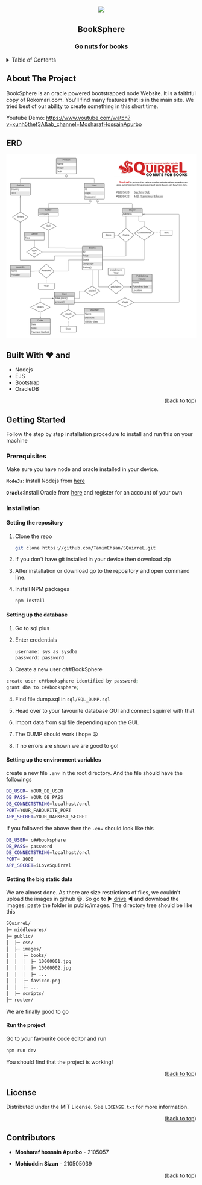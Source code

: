<div id="top"></div>


<!-- PROJECT LOGO -->
<br />
<div align="center">

![]([public/images/squirrel.png](https://ibb.co.com/Y4r2wtYh))

<h2 align="center">BookSphere</h3>
  <h3 align="center">Go nuts for books </h3>
</div>



<!-- TABLE OF CONTENTS -->
<details>
  <summary>Table of Contents</summary>
  <ol>
    <li>
      <a href="#about-the-project">About The Project</a>
      <ul>
        <li><a href="#built-with">Built With</a></li>
      </ul>
    </li>
    <li>
      <a href="#getting-started">Getting Started</a>
      <ul>
        <li><a href="#prerequisites">Prerequisites</a></li>
        <li><a href="#installation">Installation</a></li>
      </ul>
    </li>
    <li><a href="#license">License</a></li>
    <li><a href="#contact">Contact</a></li>

  </ol>
</details>




<!-- ABOUT THE PROJECT -->
## About The Project

BookSphere is an oracle powered bootstrapped node Website. It is a faithful copy of Rokomari.com. You'll find many features that is in the main site. We tried best of our ability to create something in this short time. 

Youtube Demo: https://www.youtube.com/watch?v=xunh5thef3A&ab_channel=MosharafHossainApurbo

## ERD

![](https://raw.githubusercontent.com/TamimEhsan/SQuirreL/master/Assets/erd.png)



## Built With :heart: and

- Nodejs
- EJS
- Bootstrap
- OracleDB

<p align="right">(<a href="#top">back to top</a>)</p>



<!-- GETTING STARTED -->
## Getting Started

Follow the step by step installation procedure to install and run this on your machine

### Prerequisites

Make sure you have node and oracle installed in your device.

**`NodeJs`**: Install Nodejs from [here](https://nodejs.org/en/download/)

**`Oracle`**:Install Oracle from [here](http://www.oracle.com/index.html) and register for an account of your own



### Installation

#### Getting the repository

1. Clone the repo
   ```sh
   git clone https://github.com/TamimEhsan/SQuirreL.git
   ```

2. If you don't have git installed in your device then download zip

3. After installation or download go to the repository and open command line.

4. Install NPM packages

   ```sh
   npm install
   ```



#### Setting up the database

1. Go to sql plus

2. Enter credentials

   ```sh
   username: sys as sysdba
   password: password
   ```

3.  Create a new user c##BookSphere

   ```sh
   create user c##booksphere identified by password;
   grant dba to c##booksphere;
   ```

   

4. Find file dump.sql in `sql/SQL_DUMP.sql`

5. Head over to your favourite database GUI and connect squirrel with that

6. Import data from sql file depending upon the GUI. 

7. The DUMP should work i hope 😩

8. If no errors are shown we are good to go!



#### Setting up the environment variables

create a new file `.env` in the root directory. And the file should have the followings

```sh
DB_USER= YOUR_DB_USER 
DB_PASS= YOUR_DB_PASS
DB_CONNECTSTRING=localhost/orcl
PORT=YOUR_FABOURITE_PORT
APP_SECRET=YOUR_DARKEST_SECRET
```

If you followed the above then the `.env` should look like this

```sh
DB_USER= c##booksphere 
DB_PASS= password
DB_CONNECTSTRING=localhost/orcl
PORT= 3000
APP_SECRET=iLoveSquirrel
```



#### Getting the big static data

We are almost done. As there are size restrictions of files, we couldn't upload the images in github 😪. So go to  :arrow_forward: [drive](https://drive.google.com/file/d/1P9d5But_VUcviEykeNlIUvejf0JQnAQY/view?usp=sharing) :arrow_backward: and download the images. paste the folder in public/images. The directory tree should be like this

```sh
SQuirreL/
├─ middlewares/
├─ public/
│  ├─ css/
│  ├─ images/
│  │  ├─ books/
│  │  │  ├─ 10000001.jpg
│  │  │  ├─ 10000002.jpg
│  │  │  ├─ ...
│  │  ├─ favicon.png
│  │  ├─ ...
│  ├─ scripts/
├─ router/

```

We are finally good to go

#### Run the project

Go to your favourite code editor and run

```sh
npm run dev
```

You should find that the project is working!

<p align="right">(<a href="#top">back to top</a>)</p>



<!-- LICENSE -->

## License

Distributed under the MIT License. See `LICENSE.txt` for more information.

<p align="right">(<a href="#top">back to top</a>)</p>



<!-- CONTACT -->
## Contributors

- **Mosharaf hossain Apurbo** - 2105057

- **Mohiuddin Sizan** - 210505039



<p align="right">(<a href="#top">back to top</a>)</p>
